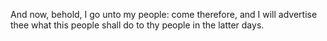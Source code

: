 And now, behold, I go unto my people: come therefore, and I will advertise thee what this people shall do to thy people in the latter days.
